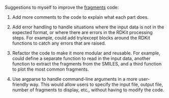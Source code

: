 Suggestions to myself to improve the [fragments](https://github.com/saevrenk/fragments.git) code:

1. Add more comments to the code to explain what each part does. 

2. Add error handling to handle situations where the input data is not in the expected format, or where there are errors in the RDKit processing steps. For example, could add try/except blocks around the RDKit functions to catch any errors that are raised.

3. Refactor the code to make it more modular and reusable. For example, could define a separate function to read in the input data, another function to extract the fragments from the SMILES, and a third function to plot the most common fragments.

4. Use argparse to handle command-line arguments in a more user-friendly way. This would allow users to specify the input file, output file, number of fragments to display, etc., without having to modify the code.

